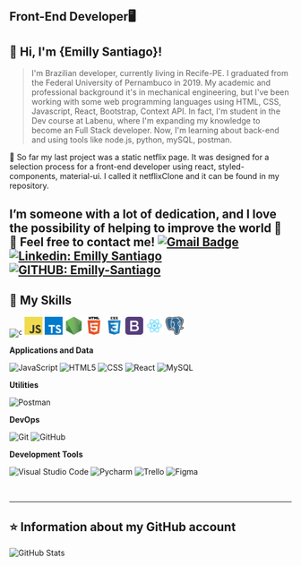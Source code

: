 ## Front-End Developer🖥️

## 💜 Hi, I'm <strong>{Emilly Santiago}!</strong>

> I'm Brazilian developer, currently living in Recife-PE. I graduated from the Federal University of Pernambuco in 2019. My academic and professional background it's in mechanical engineering, but I've been working with some web programming languages using HTML, CSS, Javascript, React, Bootstrap, Context API. In fact, I'm student in the Dev course at Labenu, where I'm expanding my knowledge to become an Full Stack developer. Now, I'm learning about back-end and using tools like node.js, python, mySQL, postman. 

🔭 So far my last project was a static netflix page. It was designed for a selection process for a front-end developer using react, styled-components, material-ui. I called it netflixClone and it can be found in my repository.

I’m someone with a lot of dedication, and I love the possibility of helping to improve the world 👯
💬 Feel free to contact me!
[![Gmail Badge](https://img.shields.io/badge/-emillysantiago89@gmail.com-006bed?style=flat-square&logo=Gmail&logoColor=white&link=mailto:emillysantiago89@gmail.com)](mailto:emillysantiago89@gmail.com)
[![Linkedin: Emilly Santiago](https://img.shields.io/badge/-EMILLY?style=flat-square&logo=Linkedin&logoColor=white&link=https://www.linkedin.com/in/emillysantiago23/)](https://www.linkedin.com/in/emillysantiago23/)
[![GITHUB: Emilly-Santiago](https://img.shields.io/badge/-Emilly_Santiago-black?style=flat-square&logo=github&logoColor=white&link=https://github.com/future4code/Emilly-Santiago)](https://github.com/future4code/Emilly-Santiago)
----

## 🚀 My Skills

<code><img height="32" src="https://cdn.iconscout.com/icon/free/png-512/c-programming-569564.png" alt="c"/></code>
<code><img height="32" src="https://raw.githubusercontent.com/github/explore/80688e429a7d4ef2fca1e82350fe8e3517d3494d/topics/javascript/javascript.png" alt="Javascript"/></code>
<code><img height="32" src="https://raw.githubusercontent.com/github/explore/80688e429a7d4ef2fca1e82350fe8e3517d3494d/topics/typescript/typescript.png" alt="Typescript"/></code>
<code><img height="32" src="https://raw.githubusercontent.com/github/explore/80688e429a7d4ef2fca1e82350fe8e3517d3494d/topics/nodejs/nodejs.png" alt="Nodejs"/></code>
<code><img height="32" src="https://raw.githubusercontent.com/github/explore/80688e429a7d4ef2fca1e82350fe8e3517d3494d/topics/html/html.png" alt="HTML5"/></code>
<code><img height="32" src="https://raw.githubusercontent.com/github/explore/80688e429a7d4ef2fca1e82350fe8e3517d3494d/topics/css/css.png" alt="CSS"/></code>
<code><img height="32" src="https://raw.githubusercontent.com/github/explore/80688e429a7d4ef2fca1e82350fe8e3517d3494d/topics/bootstrap/bootstrap.png" alt="Bootstrap"/></code>
<code><img height="32" src="https://raw.githubusercontent.com/github/explore/80688e429a7d4ef2fca1e82350fe8e3517d3494d/topics/react/react.png" alt="React"/></code>
<code><img height="32" src="https://raw.githubusercontent.com/github/explore/80688e429a7d4ef2fca1e82350fe8e3517d3494d/topics/postgresql/postgresql.png" alt="PostegreSQL"/></code>

**Applications and Data**

  ![JavaScript](https://img.shields.io/badge/-JavaScript-333333?style=flat&logo=javascript)
  ![HTML5](https://img.shields.io/badge/-HTML5-333333?style=flat&logo=HTML5)
  ![CSS](https://img.shields.io/badge/-CSS-333333?style=flat&logo=CSS3&logoColor=1572B6)
  ![React](https://img.shields.io/badge/-React-333333?style=flat&logo=react)
  ![MySQL](https://img.shields.io/badge/-MySQL-333333?style=flat&logo=mysql)

**Utilities**

  ![Postman](https://img.shields.io/badge/-Postman-333333?style=flat&logo=postman)

**DevOps**

  ![Git](https://img.shields.io/badge/-Git-333333?style=flat&logo=git)
  ![GitHub](https://img.shields.io/badge/-GitHub-333333?style=flat&logo=github)
  
**Development Tools**

  ![Visual Studio Code](https://img.shields.io/badge/-Visual%20Studio%20Code-333333?style=flat&logo=visual-studio-code&logoColor=007ACC)
  ![Pycharm](https://img.shields.io/badge/-Pycharm-333333?style=flat&logo=Pycharm-ide&logoColor=2C2255)
  ![Trello](https://img.shields.io/badge/-Trello-333333?style=flat&logo=trello&logoColor=007ACC)
  ![Figma](https://img.shields.io/badge/-Figma-333333?style=flat&logo=figma&logoColor=007ACC)

<br/>

---

## ⭐ Information about my GitHub account
![GitHub Stats](https://github-readme-stats.vercel.app/api?username=emillysant&show_icons=true)
